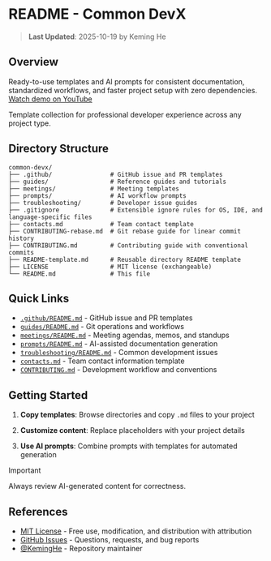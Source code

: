 # README - Common DevX

> **Last Updated**: 2025-10-19 by Keming He

## Overview

Ready-to-use templates and AI prompts for consistent documentation, standardized workflows, and faster project setup with zero dependencies. [Watch demo on YouTube](https://youtu.be/Mfx0DFsCcTw)

Template collection for professional developer experience across any project type.

## Directory Structure

```text
common-devx/
├── .github/                # GitHub issue and PR templates
├── guides/                 # Reference guides and tutorials
├── meetings/               # Meeting templates
├── prompts/                # AI workflow prompts
├── troubleshooting/        # Developer issue guides
├── .gitignore              # Extensible ignore rules for OS, IDE, and language-specific files
├── contacts.md             # Team contact template
├── CONTRIBUTING-rebase.md  # Git rebase guide for linear commit history
├── CONTRIBUTING.md         # Contributing guide with conventional commits
├── README-template.md      # Reusable directory README template
├── LICENSE                 # MIT license (exchangeable)
└── README.md               # This file
```

## Quick Links

- [`.github/README.md`](./.github/README.md) - GitHub issue and PR templates
- [`guides/README.md`](./guides/README.md) - Git operations and workflows
- [`meetings/README.md`](./meetings/README.md) - Meeting agendas, memos, and standups
- [`prompts/README.md`](./prompts/README.md) - AI-assisted documentation generation
- [`troubleshooting/README.md`](./troubleshooting/README.md) - Common development issues
- [`contacts.md`](./contacts.md) - Team contact information template
- [`CONTRIBUTING.md`](./CONTRIBUTING.md) - Development workflow and conventions

## Getting Started

1. **Copy templates**: Browse directories and copy `.md` files to your project

2. **Customize content**: Replace placeholders with your project details

3. **Use AI prompts**: Combine prompts with templates for automated generation

> [!IMPORTANT]
>
> Always review AI-generated content for correctness.

## References

- [MIT License](./LICENSE) - Free use, modification, and distribution with attribution
- [GitHub Issues](https://github.com/KemingHe/common-devx/issues) - Questions, requests, and bug reports
- [@KemingHe](https://github.com/KemingHe) - Repository maintainer
